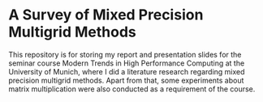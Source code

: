 # A Survey of Mixed Precision Multigrid Methods

This repository is for storing my report and presentation slides for the seminar course Modern Trends in High Performance Computing at the University of Munich, where I did a literature research regarding mixed precision multigrid methods. Apart from that, some experiments about matrix multiplication were also conducted as a requirement of the course. 